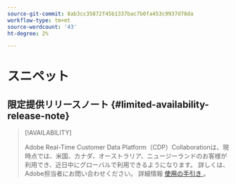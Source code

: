 ```yaml
---
source-git-commit: 8ab3cc35872f45b1337bac7b0fa453c9937d78da
workflow-type: tm+mt
source-wordcount: '43'
ht-degree: 2%

---
```

# スニペット

## 限定提供リリースノート {#limited-availability-release-note}

>[!AVAILABILITY]
>
>Adobe Real-Time Customer Data Platform（CDP）Collaborationは、現時点では、米国、カナダ、オーストラリア、ニュージーランドのお客様が利用でき、近日中にグローバルで利用できるようになります。 詳しくは、Adobe担当者にお問い合わせください。 詳細情報 [ 使用の手引き ](/help/guide/home.md#get-started)。



